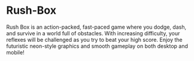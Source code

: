 # Rush-Box
Rush Box is an action-packed, fast-paced game where you dodge, dash, and survive in a world full of obstacles. With increasing difficulty, your reflexes will be challenged as you try to beat your high score. Enjoy the futuristic neon-style graphics and smooth gameplay on both desktop and mobile!
